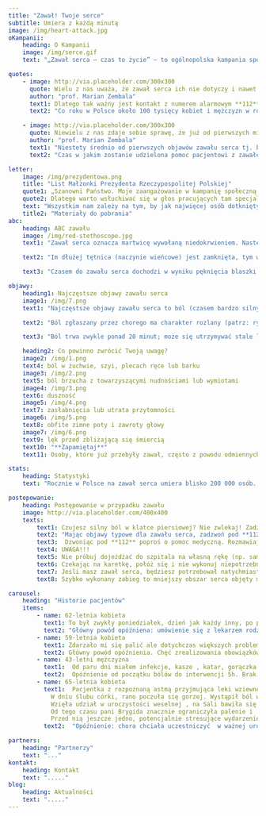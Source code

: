 ```yaml
---
title: "Zawał! Twoje serce"
subtitle: Umiera z każdą minutą
image: /img/heart-attack.jpg
oKampanii:
    heading: O Kampanii
    image: /img/serce.gif
    text: "„Zawał serca – czas to życie” – to ogólnopolska kampania społeczna, której organizatorem są Śląskie Centrum Chorób Serca w Zabrzu oraz Fundacja Śląskiego Centrum Chorób Serca w Zabrzu. Celem kampanii jest edukacja dotycząca właściwego postępowania w przypadku pierwszych oznak zawału serca, bo chociaż polscy lekarze potrafią skutecznie leczyć zawał, to wciąż prawie co trzeci pacjent umiera tylko dlatego, że zwleka z zadzwonieniem po karetkę. Późna reakcja na zwał znacząco wypływa także na jakość życia pacjenta po zawale. Honorowy patronat nad Kampanią „Zawał serca - czas to życie” objęła Małżonka Prezydenta Rzeczypospolitej Polskiej Agata Kornhauser-Duda zaś Minister Zdrowia objął patronat merytoryczny nad kampanią. Partnerem strategicznym jest Philips."

quotes:
    - image: http://via.placeholder.com/300x300
      quote: Wielu z nas uważa, że zawał serca ich nie dotyczy i nawet gdy objawy wskazują na początek zawału, zwlekają z reakcją tak długo jak to tylko możliwe. Czasem kilka, kilkanaście, a czasem nawet kilkadziesiąt godzin. Tymczasem w przypadku zawału serca reakcja musi być natychmiastowa, bo im szybciej chory trafi w ręce specjalistów, tym większe są jego szanse na przeżycie, a także na normalne życie po zawale.
      author: "prof. Marian Zembala"
      text1: Dlatego tak ważny jest kontakt z numerem alarmowym **112** już w momencie, gdy zaobserwujemy u siebie lub u kogoś w najbliższym otoczeniu objawy zawału serca i wezwanie karetki pogotowia. To najskuteczniejszy środek ratujący serce!
      text2: "Co roku w Polsce około 100 tysięcy kobiet i mężczyzn w różnym wieku, dostaje zawału serca. Polscy lekarze potrafią skutecznie leczyć zawał, jednak co trzecia z tych osób umiera, bo zbyt późno zadzwoniła po karetkę."

    - image: http://via.placeholder.com/300x300
      quote: Niewielu z nas zdaje sobie sprawę, że już od pierwszych minut zawału w sercu powstają nieodwracalne zmiany, które postępują z upływem czasu. Będą one mieć znaczący wpływ na jakość życia chorego po zawale.
      author: "prof. Marian Zembala"
      text1: "Niestety średnio od pierwszych objawów zawału serca tj. bólu w klatce piersiowej, do udzielenia pacjentowi pierwszej pomocy mijają w Polsce około 2 i pół godziny."
      text2: "Czas w jakim zostanie udzielona pomoc pacjentowi z zawałem serca – zależy także od Ciebie! Dlatego jeśli czujesz ból w klatce piersiiowej? Nie zwlekaj! Zadzwoń pod **112** i wezwij pogotowie!"

letter:
    image: /img/prezydentowa.png
    title: "List Małżonki Prezydenta Rzeczypospolitej Polskiej"
    quote1: „Szanowni Państwo. Moje zaangażowanie w kampanię społeczną „Zawał serca – czas to życie” było decyzją świadomą, płynącą z przekonania, że należy głośno mówić o chorobach układu krążenia, chorobach pozostających nadal główną przyczyną umieralności w Polsce. Śląskie Centrum Chorób Serca w Zabrzu ma w swojej długiej historii wiele udanych operacji i zabiegów ratujących życie. 
    quote2: Dlatego warto wsłuchiwać się w głos pracujących tam specjalistów, kiedy mówią o potrzebie edukacji społecznej w zakresie objawów zawału serca i czynników ryzyka jego wystąpienia, a także metod leczenia i stosowania profilaktyki zawałowej."
    text: "Wszystkim nam zależy na tym, by jak najwięcej osób dotkniętych schorzeniami sercowo-naczyniowymi, a przede wszystkim zawałem serca, otrzymało na czas skuteczną pomoc. W związku z tym odczuwamy potrzebę podejmowania inicjatyw promujących zachowania, które skracają czas oczekiwania na udzielenie tej pomocy. Uczmy się więc stale, jak rozpoznawać niepokojące symptomy. Poznajmy podstawowe czynności, które możemy sami wykonać, by uratować komuś życie przed przybyciem pomocy medycznej. Naprawdę bardzo dużo zależy od nas samych, naszej odpowiedzialności, a przede wszystkim wiedzy i szybkiego działania. Pamiętajmy, że serce mamy tylko jedno. Dbajmy o nie. Namawiajmy też innych do prowadzenia zdrowego trybu życia i poddawania się okresowym badaniom kardiologicznym. Gorąco państwa do tego namawiam."
    title2: "Materiały do pobrania"
abc:
    heading: ABC zawału
    image: /img/red-stethoscope.jpg
    text1: "Zawał serca oznacza martwicę wywołaną niedokrwieniem. Następuje on w momencie zamknięcia naczynia krwionośnego w sercu, co zwykle jest skutkiem pęknięcia blaszki miażdżycowej w naczyniu wieńcowym, czyli naczyniu doprowadzającym krew do serca. W związku brakiem dopływ krwi, a tym samym tlenu do mięśnia sercowego, obumiera odcięty fragmen serca."

    text2: "Im dłużej tętnica (naczynie wieńcowe) jest zamknięta, tym większy obszar serca umiera. Szybkie rozpoczęcie leczenia mającego na celu otwarcie tętnicy zwiększa szansę na uratowanie mięśnia sercowego. Ilość czasu na interwencję jest jednak ograniczony. Zwykle po 3–6 godzinach umiera cały obszar mięśnia sercowego zaopatrywany przez zamkniętą tętnicę wieńcową i wówczas zmiany te są nieodwracalne, nawet przy zastosowaniu nowoczesnych metod leczenia."

    text3: "Czasem do zawału serca dochodzi w wyniku pęknięcia blaszki miażdżycowej. Zdarza się, że rosnąca przez długi czas blaszka miażdżycowa, doprowadza do dużego zwężenia naczynia, co znacznie ogranicza dopływ krwi do fragmentu serca, a tym samym zaopatrywania w tlen."

objawy:
    heading1: Najczęstsze objawy zawału serca
    image1: /img/7.png
    text1: "Najczęstsze objawy zawału serca to ból (czasem bardzo silny), pieczenie lub ucisk za mostkiem. Występują one u większości chorych z zawałem."

    text2: "Ból zgłaszany przez chorego ma charakter rozlany (patrz: ryc. 3.), a nie punktowy, tzn. nie można wskazać miejsca bólu jednym palcem. Dlatego pacjent z zawałem serca zazwyczaj wskazuje miejsce bólu, przykładając całą pięść do mostka."

    text3: "Ból trwa zwykle ponad 20 minut; może się utrzymywać stale lub wielokrotnie ustępować i nawracać. U osób w starszym wieku lub chorujących na cukrzycę ból w trakcie zawału może być mniej charakterystyczny albo (rzadko) nie występuje wcale. Wówczas zawał objawia się np. w postaci zasłabnięcia lub duszności."

    heading2: Co powinno zwrócić Twoją uwagę?
    image2: /img/1.png
    text4: ból w żuchwie, szyi, plecach ręce lub barku
    image3: /img/2.png
    text5: ból brzucha z towarzyszącymi nudnościami lub wymiotami
    image4: /img/3.png
    text6: duszność
    image5: /img/4.png
    text7: zasłabnięcia lub utrata przytomności
    image6: /img/5.png
    text8: obfite zimne poty i zawroty głowy
    image7: /img/6.png
    text9: lęk przed zbliżającą się śmiercią
    text10: "**Zapamiętaj**"
    text11: Osoby, które już przebyły zawał, często z powodu odmiennych objawów nie rozpoznają kolejnego. Każdy zawał może mieć inne objawy. 

stats:
    heading: Statystyki
    text: "Rocznie w Polsce na zawał serca umiera blisko 200 000 osób. Według Głównego Urzędu Statystycznego z 2009 roku zawału serca doświadczyło kiedykolwiek w swoim życiu 3,3% Polaków, w tym 4,1% mężczyzn i 2,5% kobiet. Ryzyko wystąpienia zawału zwiększa się znacznie z wiekiem, np. zawał serca przebyło w przeszłości aż 14% osób w wieku 70–79 lat."

postepowanie:
    heading: Postępowanie w przypadku zawału
    image: http://via.placeholder.com/400x400
    texts:
        text1: Czujesz silny ból w klatce piersiowej? Nie zwlekaj! Zadzwoń pod **112** i wezwij pogotowie!
        text2: "Mając objawy typowe dla zawału serca, zadzwoń pod **112** nawet wówczas, gdy nie jesteś pewien, czy to zawał. Czas rozpoczęcia leczenia ma kluczowe znaczenie, a każda minuta wahania zwiększa ryzyko zgonu lub poważnych konsekwencji zdrowotnych. Pamiętaj: Każde 10 minut opóźnienia interwencji lekarza w przypadku zawału zabiera bezpowrotnie twoje zdrowie i życie!"
        text3:  Dzwoniąc pod **112** poproś o pomoc medyczną. Rozmawiaj spokojnie, a gdy sprawia Ci to trudność, poproś o pomoc osobę z twojego otoczenia. Jeśli nie masz telefonu, poproś o wezwanie pomocy kogoś z otoczenia. Podczas kontaktu z depozytorem odpowiadaj konkretnie na zadawane pytania. Podaj dokładny adres pod którym się znajdujesz i nie rozłączaj się przed końcem rozmowy.
        text4: UWAGA!!!
        text5: Nie próbuj dojeżdżać do szpitala na własną rękę (np. samochodem), nie szukaj pomocy u krewnych lub u lekarza rodzinnego, natychmiast zadzwoń pod **112** i wezwij karetkę. 
        text6: Czekając na karetkę, połóż się i nie wykonuj niepotrzebnych wysiłków. Jeśli mieszkasz w bloku lub na  trudno dostępnym terenie, poproś kogoś, aby pomógł ratownikom cię zlokalizować. Personel pogotowia ratunkowego jest przeszkolony w rozpoznawaniu objawów zawału serca. Karetka pogotowia zapewni ci szybki i bezpośredni dojazd do ośrodka, gdzie można rozpocząć leczenie.
        text7: Jeśli masz zawał serca, będziesz potrzebował natychmiastowego leczenia – udrożnienia zatkanej tętnicy i przywrócenia dopływu krwi do serca. Takie postępowanie zatrzyma proces obumierania komórek mięśnia sercowego.
        text8: Szybko wykonany zabieg to mniejszy obszar serca objęty martwicą (tzw. blizna pozawałowa) i mniejsze ryzyko zgonu lub rozwoju groźnych powikłań, takich jak niewydolność serca.

carousel:
    heading: "Historie pacjentów"
    items:
        - name: 62-letnia kobieta
          text1: To był zwykły poniedziałek, dzień jak każdy inny, po południu zrobiłam zakupy zajmowałam się dziećmi, znaczy się wnukami, ,około godziny 4 zaczęły się bole, o tu za mostkiem. Ustępowały i wracały, miałam już problem z sercem więc nie zamierzałam tego bagatelizować. Od razu zadzwoniłam do swojej przychodni. Pani rejestratorka powiedziała mi, że doktor przyjmie mnie o godz 5 30.  Zadzwoniłam po córkę, odebrała dzieci i zawiozła mnie do przychodni.  Zanim weszłam do gabinetu zrobiono mi EKG. Czekała pod gabinetem jeszcze 10 minut było sporo osób z kaszlem i katarem. W końcu poprosiłam pielęgniarkę, żeby zapytała doktor o przyjęcie poza wyznaczona kolejką. Od tych paru minut bóle w klatce bardzo się wzmogły, czułam się źle. Pielęgniarka wzięła EKG i weszła do gabinetu. Nie minęła minuta, a doktorka z pielęgniarką wyszły razem. Od razu zaprowadziły mnie do gabinetu zabiegowego, położyły na kozetce. Lekarka poinformowała mnie że podejrzewa u mnie zawał serca i dzwoni po karetkę pogotowi, żeby przekazać mnie do dalszego leczenia do szpitala. Po 10 minutach na miejscu było pogotowie, lekarz z karetki wykonał mi EKG po chwili poinformował mnie, że mam zawał i że rozmawiał z dyżurnym kardiologiem w Zabrze z Kliniki u Religii i że niezwłocznie mnie tam wiozą celem dalszego leczenia
          text2: "Główny powód opóźniena: umówienie się z lekarzem rodzinnym, brak wezwania karetki pogotowia ."
        - name: 59-letnia kobieta
          text1: Zdarzało mi się palić ale dotychczas większych problemów z sercem nie miałam. Ostatni dzień października byłam zagoniona. Wiadomo przed 1 listopada trzeba było wszystko przygotować, odświeżyć nagrobki, kupić znicze. Przez ten cały stres i gonitwę czułam się źle. Parę razy ale nie stałe poczułam taki dyskomfort w klatce. Wszystko zwaliłam na karb tej grobowej gonitwy. Tak teraz myślę, że sama prawie wylądowałam na cmentarzu, nie wiele brakowało. No i przyszedł ten cmentarny dzień. Rano obudziłam się przeszłam parę kroków do kuchni, pojawił się dyskomfort, ale minął. W południe pojechałam na groby, było zimno ale do zniesienia. Dyskomfort nawracał, przy przejściu od grobu do grobu, było coraz gorzej. W końcu usiadłam a ból nie minął. Poprosiłam syna żeby zadzwonił na pogotowie, czułam że dzieje się ze mną coś złego. Powoli udało mi się jeszcze wyjść z cmentarza. Karetka była szybko, zabrali mnie z pod bramy. Do słownie i w przenośni. Taka granica między życiem a śmiercią. W karetce powiedzieli że mam zawał i że to był ostatni dzwonek. Jednak mimo wszystko byłam dobrej myśli. Stwierdziłam że mało kto jedzie w tą stroną z tamtąd. Więc musi być dobrze. Jakby miało być źle to zostałabym już na tym cmentarzu. Byłam w Zabrzu około godziny 17. Od momentu wezwania pogotowia nie trwało to już długo. Zabieg a później to cale leczenie. Mam nadzieje że 1 listopada za rok będę dalej tu a nie tam. ( śmiech)
          text2: Główny powód opóźnienia. Chęć zrealizowania obowiązków danego dnia w pierwszej kolejności.
        - name: 43-letni mężczyzna
          text1:  Od paru dni miałem infekcje, kasze , katar, gorączka. Poszedłem do swojego lekarza wypisał antybiotyk, leki przeciwgorączkowego i tak to leciało . W końcu nadeszła środa, dziwne bóle w      klatce piersiowej, nie miałem jeszcze takich. Raz się pojawiała drugi raz zanikały. Ciągnęło się to od późnego popołudnia, gdzieś około 16. Najpierw pomyślałem że to coś z płucami, ale chwile później przyszła refleksja że to może nie płuca a serca. Bo od paru dni czułem się lepiej. To skąd to nagłe pogorszenie,. Taki tępy ból trzymał mnie do 6, później lekko zelżał. O 9 kiedy znowu wrócił z podobna siła jak wcześniej spakowałem swoje rzeczy i pojechałem do szpitala do was. Już wtedy podejrzewałem że coś nie tak. Już na izbie u was dolegliwości mi się na silił. Praktycznie z marszu pojechałem na stół. Wyglądało na to że zgłosiłem się rychło w czas. Była godzina 22. 
          text2:  Opóźnienie od początku bólów do interwencji 5h. Brak znajomości objawów. Przyjechał sam do szpitala.
        - name: 65-letnia kobieta
          text1:  Pacjentka z rozpoznaną astmą przyjmująca leki wziewne.
            W dniu ślubu córki, rano poczuła się gorzej. Wystąpił ból w klatce piersiowej, duszność i drżenie mięśni. Chora uznała, że to napad astmatyczny i zażyła leki wziewne, odpoczęła chwilę, zjadła śniadanie i wydawało jej się, że jej samopoczucie poprawiło się.
            Wzięła udział w uroczystości weselnej , na Sali bawiła się jeszcze z wnukami ale czuła się coraz gorzej. Kiedy, w towarzystwie synowej wyszła na zewnątrz w celu zapalenia papierosa (!), zrobiło jej się słabo i rodzina wezwała pogotowie. Chorą przewieziono do Szpitala Miejskiego w Biskupicach a po kolejnych 3 godzinach do SCCS. W rezultacie chora wjechała na zabieg hemodynamiczny w czasie kiedy na Sali weselnej odbywały się tradycyjne oczepiny ;-)
            Od tego czasu pani Brygida znacznie ograniczyła palenie i  planuje zupełnie wyzwolić się z tego nałogu, wychodzi częściej na spacer ze swoimi pieskami stosuje się do zaleceń lekarskich.
            Przed nią jeszcze jedno, potencjalnie stresujące wydarzenie- niebawem będzie wydawała za mąż ostatnia córkę i  ma nadzieję, że tym razem nic nie zakłóci tej uroczystości.
          text2:  "Opóźnienie: chora chciała uczestniczyć  w ważnej uroczystości rodzinnej, brak znajomości objawów"

partners:
    heading: "Partnerzy"
    text: "..."
kontakt:
    heading: Kontakt
    text: "....."
blog: 
    heading: Aktualności
    text: "....."
---
```

